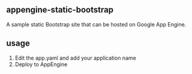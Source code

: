 appengine-static-bootstrap
--------------------------

A sample static Bootstrap site that can be hosted on Google App Engine.

usage
-----
1. Edit the app.yaml and add your application name
2. Deploy to AppEngine

